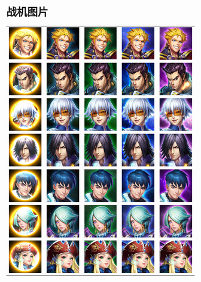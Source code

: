 # 战机图片

| | | | | |
| --- | --- | --- | --- | --- |
| ![driver-1](./driver-1.jpg) | ![driver-1-1](./driver-1-1.jpg) | ![driver-1-2](./driver-1-2.jpg) | ![driver-1-3](./driver-1-3.jpg) | ![driver-1-4](./driver-1-4.jpg) |
| ![driver-2](./driver-2.jpg) | ![driver-2-1](./driver-2-1.jpg) | ![driver-2-2](./driver-2-2.jpg) | ![driver-2-3](./driver-2-3.jpg) | ![driver-2-4](./driver-2-4.jpg) |
| ![driver-3](./driver-3.jpg) | ![driver-3-1](./driver-3-1.jpg) | ![driver-3-2](./driver-3-2.jpg) | ![driver-3-3](./driver-3-3.jpg) | ![driver-3-4](./driver-3-4.jpg) |
| ![driver-4](./driver-4.jpg) | ![driver-4-1](./driver-4-1.jpg) | ![driver-4-2](./driver-4-2.jpg) | ![driver-4-3](./driver-4-3.jpg) | ![driver-4-4](./driver-4-4.jpg) |
| ![driver-5](./driver-5.jpg) | ![driver-5-1](./driver-5-1.jpg) | ![driver-5-2](./driver-5-2.jpg) | ![driver-5-3](./driver-5-3.jpg) | ![driver-5-4](./driver-5-4.jpg) |
| ![driver-6](./driver-6.jpg) | ![driver-6-1](./driver-6-1.jpg) | ![driver-6-2](./driver-6-2.jpg) | ![driver-6-3](./driver-6-3.jpg) | ![driver-6-4](./driver-6-4.jpg) |
| ![driver-7](./driver-7.jpg) | ![driver-7-1](./driver-7-1.jpg) | ![driver-7-2](./driver-7-2.jpg) | ![driver-7-3](./driver-7-3.jpg) | ![driver-7-4](./driver-7-4.jpg) |
